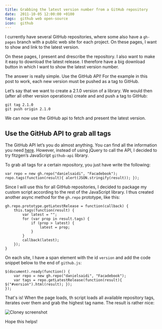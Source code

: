 ```yaml
---
title: Grabbing the latest version number from a GitHub repository
date:  2011-10-05 12:00:00 +0100
tags:  github web open-source
icon:  github
---
```


I currently have several GitHub repositories, where some also have a `gh-pages`
branch with a public web site for each project. On these pages, I want to show
and link to the latest version.

On these pages, I present and drescribe the repository. I also want to make it
easy to download the latest release. I therefore have a big download button in
which I want to show the latest version number.

The answer is really simple. Use the GitHub API! For the example in this post
to work, each new version must be pushed as a tag to GitHub.

Let’s say that we want to create a 2.1.0 version of a library. We would then 
(after all other version operations) create and and push a tag to GitHub:

```
git tag 2.1.0
git push origin 2.1.0
```

We can now use the GitHub api to fetch and present the latest version.


## Use the GitHub API to grab all tags

The GitHub API let’s you do almost anything. You can find all the information
you need [here](http://develop.github.com/p/repo.html). However, instead of using 
jQuery to call the API, I decided to try fitzgen’s JavaScript `github-api` library.

To grab all tags for a certain repository, you just have write the following:

```
var repo = new gh.repo("danielsaidi", "Facadebook");
repo.tags(function(result){ alert(JSON.stringify(result)); });
```

Since I will use this for all GitHub repositories, I decided to package my custom
script according to the rest of the JavaScript library. I thus created another
async method for the `gh.repo` prototype, like this:

```
gh.repo.prototype.getLatestRelease = function(callback) {
    this.tags(function(result) {
        var latest = "";
        for (var prop in result.tags) {
            if (prop > latest) {
                latest = prop;
            }
        }
        callback(latest);
    });
}
```

On each site, I have a span element with the id `version` and add the code
snippet below to the end of `github.js`:

```
$(document).ready(function() {
    var repo = new gh.repo("danielsaidi", "Facadebook");
    var tags = repo.getLatestRelease(function(result){ $("#version").html(result); });
});
```

That's is! When the page loads, th script loads all available repository tags,
iterates over them and grab the highest tag name. The result is rather nice:

![Cloney screenshot](/assets/blog/2011/2011-10-05.png "A version number is now displayed within the download button")

Hope this helps!
